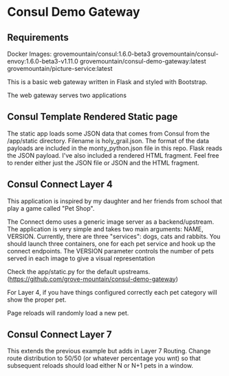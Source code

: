# Consul Demo Gateway

## Requirements
Docker Images:
grovemountain/consul:1.6.0-beta3
grovemountain/consul-envoy:1.6.0-beta3-v1.11.0
grovemountain/consul-demo-gateway:latest
grovemountain/picture-service:latest


This is a basic web gateway written in Flask and styled with Bootstrap.   

The web gateway serves two applications




## Consul Template Rendered Static page

The static app loads some JSON data that comes from Consul from the /app/static directory.  Filename is holy_grail.json.   The format of the data payloads are included in the monty_python.json file in this repo.   Flask reads the JSON payload.  I've also included a rendered HTML fragment.   Feel free to render either just the JSON file or JSON and the HTML fragment.   

## Consul Connect Layer 4


This application is inspired by my daughter and her friends from school that play a game called "Pet Shop".

The Connect demo uses a generic image server as a backend/upstream.   The application is very simple and takes two main arguments: NAME, VERSION.   Currently, there are three "services": dogs, cats and rabbits.  You should launch three containers, one for each pet service and hook up the connect endpoints.   The VERSION parameter controls the number of pets served in each image to give a visual representation 

Check the app/static.py for the default upstreams. (https://github.com/grove-mountain/consul-demo-gateway)


For Layer 4, if you have things configured correctly each pet category will show the proper pet.

Page reloads will randomly load a new pet.   

## Consul Connect Layer 7

This extends the previous example but adds in Layer 7 Routing.   Change route distribution to 50/50 (or whatever percentage you wnt) so that subsequent reloads should load either N or N+1 pets in a window.  

